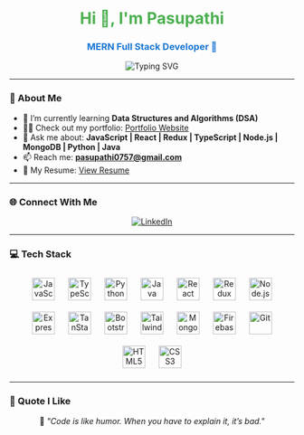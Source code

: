 <h1 align="center" style="color: #4CAF50; font-weight: bold;">Hi 👋, I'm Pasupathi</h1>
<h3 align="center" style="color: #1976D2; font-weight: bold;">MERN Full Stack Developer 🚀</h3>

<p align="center">
  <img src="https://readme-typing-svg.herokuapp.com?color=36BCF7&size=24&center=true&vCenter=true&lines=Full+Stack+Developer;Problem+Solver;Lifelong+Learner;Open+to+Opportunities" alt="Typing SVG" />
</p>

---

### 🌟 About Me
- 🌱 I’m currently learning **Data Structures and Algorithms (DSA)**  
- 👨‍💻 Check out my portfolio: [Portfolio Website](https://pasupathi07777-portfolio.netlify.app/)  
- 💬 Ask me about: **JavaScript | React | Redux | TypeScript | Node.js | MongoDB | Python | Java**  
- 📫 Reach me: **pasupathi0757@gmail.com**  
- 📄 My Resume: [View Resume](https://pasupathi07777-portfolio.netlify.app/resume)  

---

### 🌐 Connect With Me
<p align="center">
  <a href="https://linkedin.com/in/pasupathi07777" target="_blank">
    <img src="https://img.shields.io/badge/-LinkedIn-0077B5?style=for-the-badge&logo=linkedin&logoColor=white" alt="LinkedIn">
  </a>
</p>

---

### 💻 Tech Stack

<p align="center">
  <!-- Languages -->
  <img src="https://cdn.jsdelivr.net/gh/devicons/devicon/icons/javascript/javascript-original.svg" width="40" alt="JavaScript" style="margin: 10px;"/>
  <img src="https://cdn.jsdelivr.net/gh/devicons/devicon/icons/typescript/typescript-original.svg" width="40" alt="TypeScript" style="margin: 10px;"/>
  <img src="https://cdn.jsdelivr.net/gh/devicons/devicon/icons/python/python-original.svg" width="40" alt="Python" style="margin: 10px;"/>
  <img src="https://cdn.jsdelivr.net/gh/devicons/devicon/icons/java/java-original.svg" width="40" alt="Java" style="margin: 10px;"/>

  <!-- Frameworks / Libraries -->
  <img src="https://cdn.jsdelivr.net/gh/devicons/devicon/icons/react/react-original.svg" width="40" alt="React" style="margin: 10px;"/>
  <img src="https://cdn.jsdelivr.net/gh/devicons/devicon/icons/redux/redux-original.svg" width="40" alt="Redux" style="margin: 10px;"/>
  <img src="https://cdn.jsdelivr.net/gh/devicons/devicon/icons/nodejs/nodejs-original.svg" width="40" alt="Node.js" style="margin: 10px;"/>
  <img src="https://img.icons8.com/color/96/express-js.png" width="40" alt="Express.js" style="margin: 10px;"/>
  <img src="https://avatars.githubusercontent.com/u/72518640?s=200&v=4" width="40" alt="TanStack Query" style="margin: 10px;"/>
  <img src="https://cdn.jsdelivr.net/gh/devicons/devicon/icons/bootstrap/bootstrap-original.svg" width="40" alt="Bootstrap" style="margin: 10px;"/>
  <img src="https://www.vectorlogo.zone/logos/tailwindcss/tailwindcss-icon.svg" width="40" alt="Tailwind CSS" style="margin: 10px;"/>

  <!-- Databases & Tools -->
  <img src="https://cdn.jsdelivr.net/gh/devicons/devicon/icons/mongodb/mongodb-original.svg" width="40" alt="MongoDB" style="margin: 10px;"/>
  <img src="https://www.vectorlogo.zone/logos/firebase/firebase-icon.svg" width="40" alt="Firebase" style="margin: 10px;"/>
  <img src="https://cdn.jsdelivr.net/gh/devicons/devicon/icons/git/git-original.svg" width="40" alt="Git" style="margin: 10px;"/>
  <img src="https://cdn.jsdelivr.net/gh/devicons/devicon/icons/html5/html5-original.svg" width="40" alt="HTML5" style="margin: 10px;"/>
  <img src="https://cdn.jsdelivr.net/gh/devicons/devicon/icons/css3/css3-original.svg" width="40" alt="CSS3" style="margin: 10px;"/>
</p>




---

### 💬 Quote I Like
<p align="center">
  🚀 <em>"Code is like humor. When you have to explain it, it’s bad."</em>
</p>

